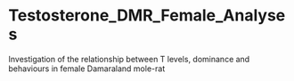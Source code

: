 # Testosterone_DMR_Female_Analyses
Investigation of the relationship between T levels, dominance and behaviours in female Damaraland mole-rat 
